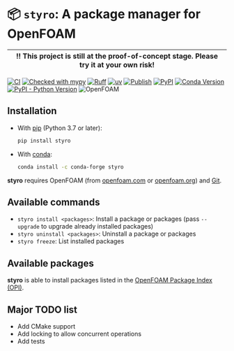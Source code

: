 # 📦 `styro`: A package manager for OpenFOAM

| ‼️ This project is still at the proof-of-concept stage. Please try it at your own risk! |
| ---- |


[![CI](https://github.com/gerlero/styro/actions/workflows/ci.yml/badge.svg)](https://github.com/gerlero/styro/actions/workflows/ci.yml)
[![Checked with mypy](http://www.mypy-lang.org/static/mypy_badge.svg)](http://mypy-lang.org/)
[![Ruff](https://img.shields.io/endpoint?url=https://raw.githubusercontent.com/astral-sh/ruff/main/assets/badge/v2.json)](https://github.com/astral-sh/ruff)
[![uv](https://img.shields.io/endpoint?url=https://raw.githubusercontent.com/astral-sh/uv/main/assets/badge/v0.json)](https://github.com/astral-sh/uv)
[![Publish](https://github.com/gerlero/styro/actions/workflows/pypi-publish.yml/badge.svg)](https://github.com/gerlero/styro/actions/workflows/pypi-publish.yml)
[![PyPI](https://img.shields.io/pypi/v/styro)](https://pypi.org/project/styro/)
[![Conda Version](https://img.shields.io/conda/vn/conda-forge/styro)](https://anaconda.org/conda-forge/styro)
[![PyPI - Python Version](https://img.shields.io/pypi/pyversions/styro)](https://pypi.org/project/styro/)
![OpenFOAM](https://img.shields.io/badge/openfoam-.com%20|%20.org-informational)


## Installation

* With [pip](https://pypi.org/project/pip/) (Python 3.7 or later):

    ```bash
    pip install styro
    ```

* With [conda](https://docs.conda.io/en/latest/):

    ```bash
    conda install -c conda-forge styro
    ```

**styro** requires OpenFOAM (from [openfoam.com](https://www.openfoam.com) or [openfoam.org](https://www.openfoam.org)) and [Git](https://www.openfoam.com/download/git).


## Available commands
- ```styro install <packages>```: Install a package or packages (pass `--upgrade` to upgrade already installed packages)
- ```styro uninstall <packages>```: Uninstall a package or packages
- ```styro freeze```: List installed packages


## Available packages

**styro** is able to install packages listed in the [OpenFOAM Package Index (OPI)](https://github.com/exasim-project/opi).


## Major TODO list

- Add CMake support
- Add locking to allow concurrent operations
- Add tests
